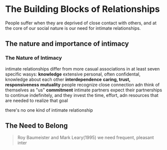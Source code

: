 # The Building Blocks of Relationships
People suffer when they are deprived of close contact with others, and at the core of our social nature is our need for intimate relationships.
## The nature and importance of intimacy
### The Nature of Intimacy
intimate relationships differ from more casual associations in at least seven specific wasys:
**knowledge**
extensive personal, often confidental, knowledge about each other
**interdependence**
**caring, trust, responsiveness**
**mutuality**
people recognize close connection adn think of themselves as "us" 
**commitment**
intimate partners expect their partnerships to continue indefinitely, and they invest the time, effort, adn resources that are needed to realize that goal

there's no one kind of intimate relationship
## The Need to Belong
>Roy Baumeister and Mark Leary(1995)
>we need frequent, pleasant inter
